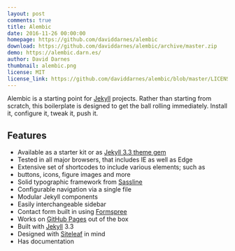 ```yaml
---
layout: post
comments: true
title: Alembic
date: 2016-11-26 00:00:00
homepage: https://github.com/daviddarnes/alembic
download: https://github.com/daviddarnes/alembic/archive/master.zip
demo: https://alembic.darn.es/
author: David Darnes
thumbnail: alembic.png
license: MIT
license_link: https://github.com/daviddarnes/alembic/blob/master/LICENSE
---
```


Alembic is a starting point for [Jekyll](https://jekyllrb.com/) projects. Rather than starting from scratch, this boilerplate is designed to get the ball rolling immediately. Install it, configure it, tweak it, push it.

## Features

* Available as a starter kit or as [Jekyll 3.3 theme gem](https://jekyllrb.com/docs/themes/)
* Tested in all major browsers, that includes IE as well as Edge
* Extensive set of shortcodes to include various elements; such as
* buttons, icons, figure images and more
* Solid typographic framework from [Sassline](https://sassline.com/)
* Configurable navigation via a single file
* Modular Jekyll components
* Easily interchangeable sidebar
* Contact form built in using [Formspree](https://formspree.io/)
* Works on [GitHub Pages](https://pages.github.com/) out of the box
* Built with [Jekyll](https://jekyllrb.com/) 3.3
* Designed with [Siteleaf](https://www.siteleaf.com/) in mind
* Has documentation
